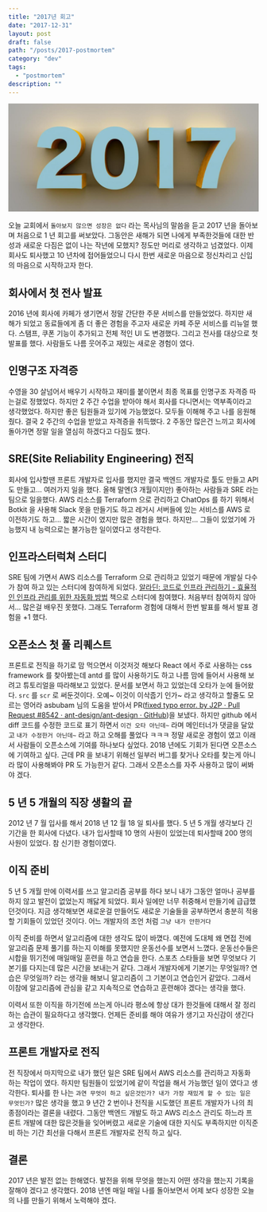 ```yaml
---
title: "2017년 회고"
date: "2017-12-31"
layout: post
draft: false
path: "/posts/2017-postmortem"
category: "dev"
tags: 
  - "postmortem"
description: ""  
---
```


![2017](./2017.jpg)

오늘 교회에서 `돌아보지 않으면 성장은 없다` 라는 목사님의 말씀을 듣고 2017 년을 돌아보며 처음으로 1 년 회고를 써보았다. 그동안은 새해가 되면 나에게 부족한것들에 대한 반성과 새로운 다짐은 없이 나는 작년에 모했지? 정도만 머리로 생각하고 넘겼었다. 이제 회사도 퇴사했고 10 년차에 접어들었으니 다시 한번 새로운 마음으로 정신차리고 신입의 마음으로 시작하고자 한다.

## 회사에서 첫 전사 발표

2016 년에 회사에 카페가 생기면서 정말 간단한 주문 서비스를 만들었었다. 하지만 새해가 되었고 동료들에게 좀 더 좋은 경험을 주고자 새로운 카페 주문 서비스를 리뉴얼 했다. 스탬프, 쿠폰 기능이 추가되고 전체 적인 UI 도 변경했다. 그리고 전사를 대상으로 첫 발표를 했다. 사람들도 나름 웃어주고 재밌는 새로운 경험이 였다.

## 인명구조 자격증

수영을 30 살넘어서 배우기 시작하고 재미를 붙이면서 최종 목표를 인명구조 자격증 따는걸로 정했었다. 하지만 2 주간 수업을 받아야 해서 회사를 다니면서는 역부족이라고 생각했었다. 하지만 좋은 팀원들과 있기에 가능했었다. 모두들 이해해 주고 나를 응원해 줬다. 결국 2 주간의 수업을 받았고 자격증을 취득했다. 2 주동안 많은건 느끼고 회사에 돌아가면 정말 일을 열심히 하겠다고 다짐도 했다.

## SRE(Site Reliability Engineering) 전직

회사에 입사할땐 프론트 개발자로 입사를 했지만 결국 백엔드 개발자로 툴도 만들고 API 도 만들고... 여러가지 일을 했다.
올해 말엔(3 개월이지만) 좋아하는 사람들과 SRE 라는 팀으로 일을했다. AWS 리소스를 Terraform 으로 관리하고 ChatOps 를 하기 위해서 Botkit 을 사용해 Slack 못을 만들기도 하고 레거시 서버들에 있는 서비스를 AWS 로 이전하기도 하고... 짧은 시간이 였지만 많은 경험을 했다. 하지만... 그들이 있었기에 가능했지 내 능력으로는 불가능한 일이였다고 생각한다.

## 인프라스터럭쳐 스터디

SRE 팀에 가면서 AWS 리소스를 Terraform 으로 관리하고 있었기 때문에 개발실 다수가 참여 하고 있는 스터디에 참여하게 되었다. [알라딘: 코드로 인프라 관리하기 - 효율적인 인프라 관리를 위한 자동화 방법](http://www.aladin.co.kr/shop/wproduct.aspx?ItemId=103384462) 책으로 스터디에 참여했다. 처음부터 참여하지 않아서... 많은걸 배우진 못했다. 그래도 Terraform 경험에 대해서 한번 발표를 해서 발표 경험을 +1 했다.

## 오픈소스 첫 풀 리퀘스트

프론트로 전직을 하기로 맘 먹으면서 이것저것 해보다 React 에서 주로 사용하는 css framework 를 찾아봤는데 antd 를 많이 사용하기도 하고 나름 맘에 들어서 사용해 보려고 튜토리얼을 따라해보고 있었다. 문서를 보면서 하고 있었는데 오타가 눈에 들어왔다. `src` 를 `scr` 로 써둔것이다. 오예~ 이것이 이삭줍기 인가~ 라고 생각하고 할줄도 모르는 영어라 asbubam 님의 도움을 받아서 PR([fixed typo error. by J2P · Pull Request #8542 · ant-design/ant-design · GitHub](https://github.com/ant-design/ant-design/pull/8542))을 보냈다.
하지만 github 에서 diff 코드를 수정한 코드로 표기 하면서 `이건 오타 아닌데~` 라며 메인터너가 댓글을 달았고 `내가 수정한거 아닌데~` 라고 하고 오해를 풀었다 ㅋㅋㅋ 정말 새로운 경험이 였고 이래서 사람들이 오픈소스에 기여를 하나보다 싶었다. 2018 년에도 기회가 된다면 오픈소스에 기여하고 싶다. 근데 PR 을 보내기 위해선 일부러 버그를 찾거나 오타를 찾는게 아니라 많이 사용해봐야 PR 도 가능한거 같다. 그래서 오픈소스를 자주 사용하고 많이 써봐야 겠다.

## 5 년 5 개월의 직장 생활의 끝

2012 년 7 월 입사를 해서 2018 년 12 월 18 일 퇴사를 했다. 5 년 5 개월 생각보다 긴 기간을 한 회사에 다녔다. 내가 입사할때 10 명의 사원이 있었는데 퇴사할때 200 명의 사원이 있었다. 참 신기한 경험이였다.

## 이직 준비

5 년 5 개월 만에 이력서를 쓰고 알고리즘 공부를 하다 보니 내가 그동안 얼마나 공부를 하지 않고 발전이 없었는지 깨닳게 되었다. 회사 일에만 너무 취중해서 만들기에 급급했던것이다. 지금 생각해보면 새로운걸 만들어도 새로운 기술들을 공부하면서 충분히 적용할 기회들이 있었던 것이다. 어느 개발자의 조언 처럼 `그냥 내가 안한거다`

이직 준비를 하면서 알고리즘에 대한 생각도 많이 바꼈다. 예전에 도대체 왜 면접 전에 알고리즘 문제 풀기를 하는지 이해를 못했지만 운동선수를 보면서 느꼈다. 운동선수들은 시합을 뛰기전에 매일매일 훈련을 하고 연습을 한다. 스포츠 스타들을 보면 무엇보다 기본기를 다지는데 많은 시간을 보내는거 같다. 그래서 개발자에게 기본기는 무엇일까? 연습은 무엇일까? 라는 생각을 해보니 알고리즘이 그 기본이고 연습인거 같았다. 그래서 이참에 알고리즘에 관심을 같고 지속적으로 연습하고 훈련해야 겠다는 생각을 했다.

이력서 또한 이직을 하기전에 쓰는게 아니라 평소에 항상 대가 한것들에 대해서 잘 정리하는 습관이 필요하다고 생각했다. 언제든 준비를 해야 여유가 생기고 자신감이 생긴다고 생각한다.

## 프론트 개발자로 전직

전 직장에서 마지막으로 내가 했던 일은 SRE 팀에서 AWS 리소스를 관리하고 자동화 하는 작업이 였다. 하지만 팀원들이 있었기에 같이 작업을 해서 가능했던 일이 였다고 생각한다. 퇴사를 한 나는 `과연 무엇이 하고 싶은것인가? 내가 가장 재밌게 할 수 있는 일은 무엇인가?` 많은 생각을 했고 9 년간 2 번이나 전직을 시도했던 프론트 개발자가 나의 최종점이라는 결론을 내렸다. 그동안 백엔드 개발도 하고 AWS 리소스 관리도 하느라 프론트 개발에 대한 많은것들을 잊어버렸고 새로운 기술에 대한 지식도 부족하지만 이직준비 하는 기간 최선을 다해서 프론트 개발자로 전직 하고 싶다.

## 결론

2017 년은 발전 없는 한해였다. 발전을 위해 무엇을 했는지 어떤 생각을 했는지 기록을 잘해야 겠다고 생각했다.
2018 년엔 매일 매일 나를 돌아보면서 어제 보다 성장한 오늘의 나를 만들기 위해서 노력해야 겠다.
